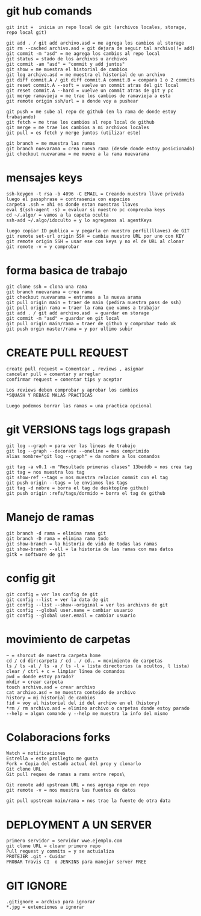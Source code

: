 # git hub comands

    git init =  inicia un repo local de git (archivos locales, storage, repo local git)

    git add . / git add archivo.asd = me agrega los cambios al storage
    git rm --cached archivo.asd = git dejara de seguir tal archivo(!= add)
    git commit -m "asd" = me agrega los cambios al repo local
    git status = stado de los archivos u archivos
    git commit -am "asd" = "commit y add juntos"
    git show = me muestra el historial de cambios
    git log archivo.asd = me muestra el historial de un archivo
    git diff commit.A / git diff commit.A commit.B = compara 1 o 2 commits
    git reset commit.A --soft = vuelve un commit atras del git local
    git reset commit.A --hard = vuelve un commit atras de git y pc
    git merge ramavieja = me trae los cambios de ramavieja a esta
    git remote origin ssh/url = a donde voy a pushear

    git push = me sube al repo de github (en la rama de donde estoy trabajando)
    git fetch = me trae los cambios al repo local de github
    git merge = me trae los cambios a mi archivos locales
    git pull = es fetch y merge juntos (utilizar este)

    git branch = me muestra las ramas
    git branch nuevarama = crea nueva rama (desde donde estoy posicionado)
    git checkout nuevarama = me mueve a la rama nuevarama

# mensajes keys

    ssh-keygen -t rsa -b 4096 -C EMAIL = Creando nuestra llave privada
    luego el passphrase = contrasenia con espacios
    carpeta .ssh = ahi es donde estan nuestras llaves
    eval $(ssh-agent -s) = evaluar si nuestro pc compreuba keys
    cd ~/.algo/ = vamos a la capeta oculta
    ssh-add ~/.algo/idoculto = y lo agregamos al agentKeys

    luego copiar ID publica = y pegarla en nuestro perfil(llaves) de GIT
    git remote set-url origin SSH = cambia nuestro URL por uno con KEY
    git remote origin SSH = usar ese con keys y no el de URL al clonar
    git remote -v = y comprobar

# forma basica de trabajo

    git clone ssh = clona una rama
    git branch nuevarama = crea rama
    git checkout nuevarama = entramos a la nueva arama
    git pull origin main = traer de main (pedira nuestra pass de ssh)
    git pull origin rama = traer la rama que vamos a trabajar
    git add . / git add archivo.asd  = guardar en storage
    git commit -m "asd" = guardar en git local
    git pull origin main/rama = traer de github y comprobar todo ok
    git push orgin master/rama = y por ultimo subir

# CREATE PULL REQUEST

    create pull request = Comentear , reviews , asignar
    cancelar pull = comentar y arreglar
    confirmar request = comentar tips y aceptar

    Los reviews deben comprobar y aprobar los cambios
    *SQUASH Y REBASE MALAS PRACTICAS

    Luego podemos borrar las ramas = una practica opcional

# git VERSIONS tags logs grapash

    git log --graph = para ver las lineas de trabajo
    git log --graph --decorate --oneline = mas comprimido
    alias nombre="git log --graph" = da nombre a los comandos

    git tag -a v0.1 -m "Resultado primeras clases" 13beddb = nos crea tag
    git tag = nos muestra los tag
    git show-ref --tags = nos muestra relacion commit con el tag
    git push origin --tags = le enviamos los tags
    git tag -d nobre = borra el tag de desktop(no github)
    git push origin :refs/tags/dormido = borra el tag de github

# Manejo de ramas

    git branch -d rama = elimina rama git
    git branch -D rama = elimina rama todo
    git show-branch = la historia de vida de todas las ramas
    git show-branch --all = la historia de las ramas con mas datos
    gitk = software de git

# config git

    git config = ver las config de git
    git config --list = ver la data de git
    git config --list --show--original = ver los archivos de git
    git config --global user.name = cambiar usuario
    git config --global user.email = cambiar usuario

# movimiento de carpetas

    ~ = shorcut de nuestra carpeta home
    cd / cd dir:carpeta / cd . / cd.. = movimiento de carpetas
    ls / ls -al / ls -a / ls -l = lista directorios (a ocultos, l lista)
    clear / ctrl + c = limpiar linea de comandos
    pwd = donde estoy parado?
    mkdir = crear carpeta
    touch archivo.asd = crear archivo
    cat archivo.asd = me muestra conteido de archivo
    history = mi historial de cambios
    !id = voy al historial del id del archivo en el (history)
    *rm / rm archivo.asd = elimino archivo o carpetas donde estoy parado
    --help = algun comando y --help me muestra la info del mismo

# Colaboracions forks

    Watch = notificaciones
    Estrella = este prollegto me gusta
    Fork = Copia del estado actual del proy y clonarlo
    Git clone URL
    Git pull reques de ramas a rams entre repos\

    Git remote add upstream URL = nos agrega repo en repo
    git remote -v = nos muestra las fuentes de datos

    git pull upstream main/rama = nos trae la fuente de otra data

# DEPLOYMENT A UN SERVER

    primero servidor = servidor wwe.ejemplo.com
    git clone URL = cloanr primero repo
    Pull request y commits = y se actuializa
    PROTEJER .git - Cuidar
    PROBAR Travis CI  o JENKINS para manejar server FREE

# GIT IGNORE

    .gitignore = archivo para ignorar
    *.jpg = extenciones a ignorar
